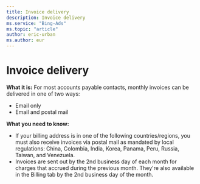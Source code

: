 ```yaml
---
title: Invoice delivery
description: Invoice delivery
ms.service: "Bing-Ads"
ms.topic: "article"
author: eric-urban
ms.author: eur
---
```


# Invoice delivery

**What it is:**     For most accounts payable contacts, monthly invoices can be delivered in one of two ways:
- Email only
- Email and postal mail

**What you need to know:**
- If your billing address is in one of the following countries/regions, you must also receive invoices via postal mail as mandated by local regulations: China, Colombia, India, Korea, Panama, Peru, Russia, Taiwan, and Venezuela.
- Invoices are sent out by the 2nd business day of each month for charges that accrued during the previous month. They're also available in the Billing tab by the 2nd business day of the month.


